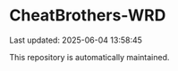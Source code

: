 # CheatBrothers-WRD

Last updated: 2025-06-04 13:58:45

This repository is automatically maintained.
